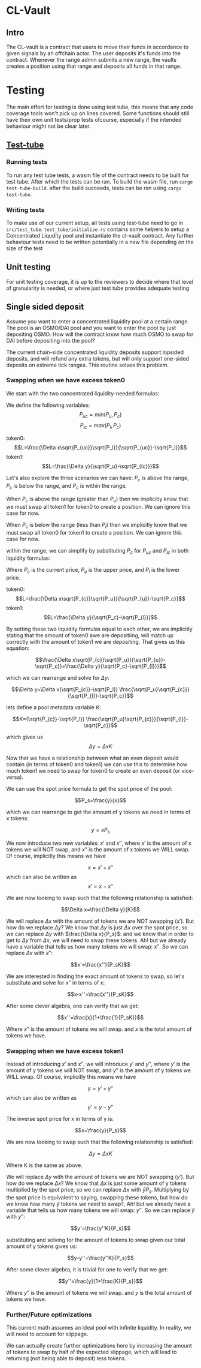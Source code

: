 # CL-Vault

## Intro

The CL-vault is a contract that users to move their funds in accordance to given signals by an offchain actor. The user deposits it's funds into the contract. Whenever the range admin submits a new range, the vaults creates a position using that range and deposits all funds in that range.

# Testing

The main effort for testing is done using test tube, this means that any code coverage tools won't pick up on lines covered.
Some functions should still have their own unit tests/prop tests ofcourse, especially if the intended behaviour might not be clear later.

## [Test-tube](https://github.com/osmosis-labs/test-tube)

### Running tests

To run any test tube tests, a wasm file of the contract needs to be built for test tube. After which the tests can be ran.
To build the wasm file, run `cargo test-tube-build`. after the build succeeds, tests can be ran using `cargo test-tube`.

### Writing tests

To make use of our current setup, all tests using test-tube need to go in `src/test_tube`. `test_tube/initialize.rs` contains some helpers to setup
a Concentrated Liqudity pool and instantiate the cl-vault contract. Any further behaviour tests need to be written potentially in a new file depending on the size of the test

## Unit testing

For unit testing coverage, it is up to the reviewers to decide where that level of granularity is needed, or where just test tube provides adequate testing

## Single sided deposit

Assume you want to enter a concentrated liquidity pool at a certain range. The pool is an OSMO/DAI pool and you want to enter the pool by just depositing OSMO. How will the contract know how much OSMO to swap for DAI before depositing into the pool?

The current chain-side concentrated liquidity deposits support lopsided deposits, and will refund any extra tokens, but will only support one-sided deposits on extreme tick ranges. This routine solves this problem.

### Swapping when we have excess token0

We start with the two concentrated liquidity-needed formulas:

We define the following variables:
$$P_{uc} = min(P_u, P_c)$$
$$P_{lc} = max(P_l, P_c)$$

token0:
$$L=\frac{\Delta x\sqrt{P_{uc}}\sqrt{P_l}}{\sqrt{P_{uc}}-\sqrt{P_l}}$$
token1:
$$L=\frac{\Delta y}{\sqrt{P_u}-\sqrt{P_{lc}}}$$

Let's also explore the three scenarios we can have: $P_c$ is above the range, $P_c$ is below the range, and $P_c$ is within the range.

When $P_c$ is above the range (greater than $P_u$) then we implicitly know that we must swap all token1 for token0 to create a position. We can ignore this case for now.

When $P_c$ is below the range (less than $P_l$) then we implicitly know that we must swap all token0 for token1 to create a position. We can ignore this case for now.

within the range, we can simplify by substituting $P_c$ for $P_{uc}$ and $P_{lc}$ in both liquidity formulas:

Where $P_c$ is the current price, $P_u$ is the upper price, and $P_l$ is the lower price.

token0:
$$L=\frac{\Delta x\sqrt{P_{c}}\sqrt{P_u}}{\sqrt{P_{u}}-\sqrt{P_c}}$$
token1:
$$L=\frac{\Delta y}{\sqrt{P_c}-\sqrt{P_{l}}}$$

By setting these two liquidity formulas equal to each other, we are implicitly stating that the amount of token0 awe are depositiing, will match up correctly with the amount of token1 we are depositing. That gives us this equation:

$$\frac{\Delta x\sqrt{P_{c}}\sqrt{P_u}}{\sqrt{P_{u}}-\sqrt{P_c}}=\frac{\Delta y}{\sqrt{P_c}-\sqrt{P_{l}}}$$

which we can rearrange and solve for $\Delta y$:

$$\Delta y=\Delta x(\sqrt{P_{c}}-\sqrt{P_l})
\frac{\sqrt{P_u}\sqrt{P_{c}}}{\sqrt{P_{l}}-\sqrt{P_c}}$$

lets define a pool metadata variable $K$:

$$K=(\sqrt{P_{c}}-\sqrt{P_l})
\frac{\sqrt{P_u}\sqrt{P_{c}}}{\sqrt{P_{l}}-\sqrt{P_c}}$$

which gives us
$$\Delta y=\Delta xK$$

Now that we have a relationship between what an even deposit would contain (in terms of token0 and token1) we can use this to determine how much token1 we need to swap for token0 to create an even deposit (or vice-versa).

We can use the spot price formula to get the spot price of the pool:

$$P_s=\frac{y}{x}$$

which we can rearrange to get the amount of y tokens we need in terms of x tokens:

$$y=xP_s$$

We now introduce two new variables: $x'$ and $x''$, where $x'$ is the amount of x tokens we will NOT swap, and $x''$ is the amount of x tokens we WILL swap. Of course, implicitly this means we have

$$x=x'+x''$$
which can also be written as
$$x'=x-x''$$

We are now looking to swap such that the following relationship is satisfied:

$$\Delta x=\frac{\Delta y}{K}$$

We will replace $\Delta x$ with the amount of tokens we are NOT swapping ($x'$). But how do we replace $\Delta y$? We know that $\Delta y$ is just $\Delta x$ over the spot price, so we can replace $\Delta y$ with $\frac{\Delta x}{P_s}$: and we know that in order to get to $\Delta y$ from $\Delta x$, we will need to swap these tokens. Ah! but we already have a variable that tells us how many tokens we will swap: $x''$. So we can replace $\Delta x$ with $x''$:

$$x'=\frac{x''}{P_sK}$$

We are interested in finding the exact amount of tokens to swap, so let's substitute and solve for $x''$ in terms of x:

$$x-x''=\frac{x''}{P_sK}$$

After some clever algebra, one can verify that we get:

$$x''=\frac{x}{1+\frac{1}{P_sK}}$$

Where $x''$ is the amount of tokens we will swap. and $x$ is the total amount of tokens we have.

### Swapping when we have excess token1

Instead of introducing $x'$ and $x''$, we will introduce $y'$ and $y''$, where $y'$ is the amount of y tokens we will NOT swap, and $y''$ is the amount of y tokens we WILL swap. Of course, implicitly this means we have

$$y=y'+y''$$
which can also be written as
$$y'=y-y''$$

The inverse spot price for x in terms of y is:

$$x=\frac{y}{P_s}$$

We are now looking to swap such that the following relationship is satisfied:

$$\Delta y=\Delta xK$$

Where K is the same as above.

We will replace $\Delta y$ with the amount of tokens we are NOT swapping ($y'$). But how do we replace $\Delta x$? We know that $\Delta x$ is just some amount of y tokens multiplied by the spot price, so we can replace $\Delta x$ with $\hat{y}P_s$. Multiplying by the spot price is equivalent to saying, swapping these tokens, but how do we know how many $\hat{y}$ tokens we need to swap?, Ah! but we already have a variable that tells us how many tokens we will swap: $y''$. So we can replace $\hat{y}$ with $y''$:

$$y'=\frac{y''K}{P_s}$$

substituting and solving for the amount of tokens to swap given our total amount of y tokens gives us:

$$y-y''=\frac{y''K}{P_s}$$

After some clever algebra, it is trivial for one to verify that we get:

$$y''=\frac{y}{1+\frac{K}{P_s}}$$

Where $y''$ is the amount of tokens we will swap. and $y$ is the total amount of tokens we have.

### Further/Future optimizations

This current math assumes an ideal pool with infinite liquidity. In reality, we will need to account for slippage.

We can actually create further optimizations here by increasing the amount of tokens to swap by half of the expected slippage, which will lead to returning (not being able to deposit) less tokens.
